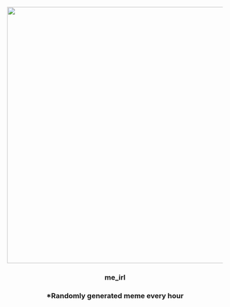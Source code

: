 <p align="center">
        <img src="https://i.redd.it/recpluv3a3v91.jpg" width="600" height="600">
        </p>
        <h3 align="center">me_irl</h3>
        <h3 align="center">*Randomly generated meme every hour</h3>
    
